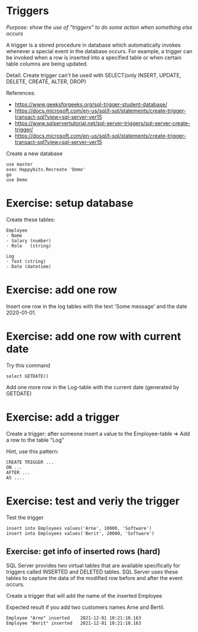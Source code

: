 
# Triggers

*Purpose: show the use of "triggers" to do some action when something else occurs*

 A trigger is a stored procedure in database which automatically invokes whenever a special event in the database occurs. For example, a trigger can be invoked when a row is inserted into a specified table or when certain table columns are being updated.

Detail: Create trigger can't be used with SELECT(only INSERT, UPDATE, DELETE, CREATE, ALTER, DROP)

References:
- https://www.geeksforgeeks.org/sql-trigger-student-database/
- https://docs.microsoft.com/en-us/sql/t-sql/statements/create-trigger-transact-sql?view=sql-server-ver15
- https://www.sqlservertutorial.net/sql-server-triggers/sql-server-create-trigger/
- https://docs.microsoft.com/en-us/sql/t-sql/statements/create-trigger-transact-sql?view=sql-server-ver15

Create a new database

	use master
	exec Happybits.Recreate 'Demo'
	go
	use Demo

# Exercise: setup database

Create these tables:

	Employee
	- Name
	- Salary (number)
	- Role   (string)

	Log
	- Text (string)
	- Date (datetime)

# Exercise: add one row

Insert one row in the log tables with the text 'Some message' and the date 2020-01-01.

# Exercise: add one row with current date

Try this command

	select GETDATE()

Add one more row in the Log-table with the current date (generated by GETDATE)

# Exercise: add a trigger

Create a trigger: after someone insert a value to the Employee-table => Add a row to the table "Log"

Hint, use this pattern:

	CREATE TRIGGER ...
	ON ...
	AFTER ...
	AS ....

# Exercise: test and veriy the trigger

Test the trigger

	insert into Employees values('Arne', 10000, 'Software')
	insert into Employees values('Berit', 20000, 'Software')

## Exercise: get info of inserted rows (hard)

SQL Server provides two virtual tables that are available specifically for triggers called INSERTED and DELETED tables. SQL Server uses these tables to capture the data of the modified row before and after the event occurs.

Create a trigger that will add the name of the inserted Employee

Expected result if you add two customers names Arne and Bertil.

	Employee "Arne" inserted	2021-12-01 10:21:10.163
	Employee "Berit" inserted	2021-12-01 10:21:10.163

